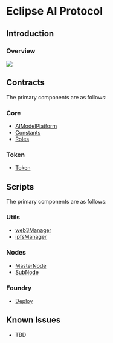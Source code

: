 # Eclipse AI Protocol

## Introduction


### Overview
![](protocol.png)

## Contracts
The primary components are as follows:

### Core
- [AIModelPlatform](contracts/AIModelPlatform.md)
- [Constants](contracts/Constants.md)
- [Roles](contracts/Roles.md)

### Token
- [Token](contracts/Token.md)

## Scripts
The primary components are as follows:

### Utils
- [web3Manager](program/web3Manager.md)
- [ipfsManager](program/ipfsManager.md)
  
### Nodes
- [MasterNode](program/masterNodeLoop.md)
- [SubNode](program/subNodeLoop.md)

### Foundry
- [Deploy](contracts/Deploy.md)


## Known Issues
- TBD
